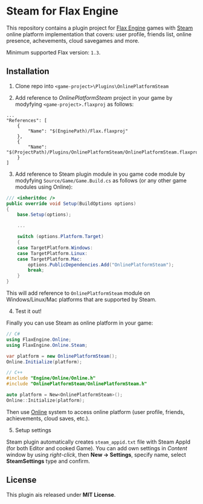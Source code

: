 # Steam for Flax Engine

This repository contains a plugin project for [Flax Engine](https://flaxengine.com/) games with [Steam](https://partner.steamgames.com/) online platform implementation that covers: user profile, friends list, online presence, achevements, cloud savegames and more.

Minimum supported Flax version: `1.3`.

## Installation

1. Clone repo into `<game-project>\Plugins\OnlinePlatformSteam`

2. Add reference to *OnlinePlatformSteam* project in your game by modyfying `<game-project>.flaxproj` as follows:

```
...
"References": [
    {
        "Name": "$(EnginePath)/Flax.flaxproj"
    },
    {
        "Name": "$(ProjectPath)/Plugins/OnlinePlatformSteam/OnlinePlatformSteam.flaxproj"
    }
]
```

3. Add reference to Steam plugin module in you game code module by modyfying `Source/Game/Game.Build.cs` as follows (or any other game modules using Online):

```cs
/// <inheritdoc />
public override void Setup(BuildOptions options)
{
    base.Setup(options);

    ...

    switch (options.Platform.Target)
    {
    case TargetPlatform.Windows:
    case TargetPlatform.Linux:
    case TargetPlatform.Mac:
        options.PublicDependencies.Add("OnlinePlatformSteam");
        break;
    }
}
```

This will add reference to `OnlinePlatformSteam` module on Windows/Linux/Mac platforms that are supported by Steam.

4. Test it out!

Finally you can use Steam as online platform in your game:

```cs
// C#
using FlaxEngine.Online;
using FlaxEngine.Online.Steam;

var platform = new OnlinePlatformSteam();
Online.Initialize(platform);
```

```cpp
// C++
#include "Engine/Online/Online.h"
#include "OnlinePlatformSteam/OnlinePlatformSteam.h"

auto platform = New<OnlinePlatformSteam>();
Online::Initialize(platform);
```

Then use [Online](https://docs.flaxengine.com/manual/networking/online/index.html) system to access online platform (user profile, friends, achievements, cloud saves, etc.). 

5. Setup settings

Steam plugin automatically creates `steam_appid.txt` file with Steam AppId (for both Editor and cooked Game). You can add own settings in *Content* window by using *right-click*, then **New -> Settings**, specify name, select **SteamSettings** type and confirm.

## License

This plugin ais released under **MIT License**.
